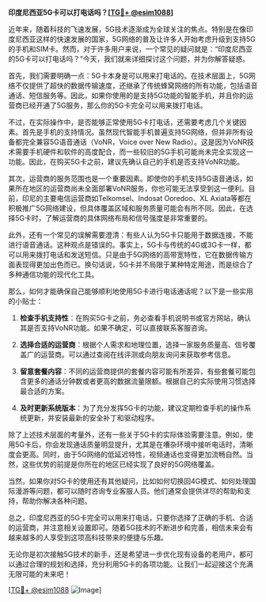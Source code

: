 **印度尼西亚5G卡可以打电话吗？[[TG💪+ @esim1088](https://t.me/s/esim1088)]**

近年来，随着科技的飞速发展，5G技术逐渐成为全球关注的焦点。特别是在像印度尼西亚这样的快速发展的国家，5G网络的普及让许多人开始考虑升级到支持5G的手机和SIM卡。然而，对于许多用户来说，一个常见的疑问就是：“印度尼西亚的5G卡可以打电话吗？”今天，我们就来详细探讨这个问题，并为你解答疑惑。

首先，我们需要明确一点：5G卡本身是可以用来打电话的。在技术层面上，5G网络不仅提供了超快的数据传输速度，还继承了传统蜂窝网络的所有功能，包括语音通话、短信服务等。因此，如果你使用的是支持5G功能的智能手机，并且你的运营商已经开通了5G服务，那么你的5G卡完全可以用来拨打电话。

不过，在实际操作中，是否能够正常使用5G卡打电话，还需要考虑几个关键因素。首先是手机的支持情况。虽然现代智能手机普遍支持5G网络，但并非所有设备都完全兼容5G语音通话（VoNR，Voice over New Radio）。这是因为VoNR技术需要手机硬件和软件的高度配合，而一些较旧的5G手机可能尚未完全实现这一功能。因此，在购买5G卡之前，建议先确认自己的手机是否支持VoNR功能。

其次，运营商的服务范围也是一个重要因素。即使你的手机支持5G语音通话，如果所在地区的运营商尚未全面部署VoNR服务，你也可能无法享受到这一便利。目前，印尼的主要电信运营商如Telkomsel、Indosat Ooredoo、XL Axiata等都在积极推广5G网络建设，但具体覆盖区域和服务质量可能会有所不同。因此，在选择5G卡时，了解运营商的具体网络布局和信号强度是非常重要的。

此外，还有一个常见的误解需要澄清：有些人认为5G卡只能用于数据连接，不能进行语音通话。这种观点是错误的。事实上，5G卡与传统的4G或3G卡一样，都可以用来拨打电话和发送短信。只是由于5G网络的高带宽特性，它在数据传输方面表现得更加出色而已。换句话说，5G卡并不局限于某种特定用途，而是综合了多种通信功能的现代化工具。

那么，如何才能确保自己能够顺利地使用5G卡进行电话通话呢？以下是一些实用的小贴士：

1. **检查手机支持性**：在购买5G卡之前，务必查看手机说明书或官方网站，确认其是否支持VoNR功能。如果不确定，可以直接联系客服咨询。
   
2. **选择合适的运营商**：根据个人需求和地理位置，选择一家服务质量高、信号覆盖广的运营商。可以通过查阅在线评测或向朋友询问来获取参考信息。
   
3. **留意套餐内容**：不同的运营商提供的套餐内容可能有所差异，有些套餐可能包含更多的通话分钟数或者更高的数据流量限额。根据自己的实际使用习惯选择最合适的方案。
   
4. **及时更新系统版本**：为了充分发挥5G卡的功能，建议定期检查手机的操作系统更新，并安装最新的安全补丁和驱动程序。

除了上述技术层面的考量外，还有一些关于5G卡的实际体验需要注意。例如，使用5G卡后，你会发现通话质量明显提升，尤其是在嘈杂环境中接听电话时，清晰度会更高。同时，由于5G网络的低延迟特性，视频通话也变得更加流畅自然。当然，这些优势的前提是你所在的地区已经实现了良好的5G网络覆盖。

当然，如果你对5G卡的使用还有其他疑问，比如如何切换回4G模式、如何处理国际漫游等问题，都可以随时咨询专业客服人员。他们通常会提供详尽的帮助和支持，帮助你解决各种问题。

总之，印度尼西亚的5G卡完全可以用来打电话，只要你选择了正确的手机、合适的运营商，并注意相关设置即可。随着5G技术的不断进步和完善，相信未来会有越来越多的人享受到这项高科技带来的便捷与乐趣。

无论你是初次接触5G技术的新手，还是希望进一步优化现有设备的老用户，都可以通过合理的规划和选择，充分利用5G卡的各项功能。让我们一起迎接这个充满无限可能的未来吧！

[[TG💪+ @esim1088](https://t.me/s/esim1088) ![Image](https://i.postimg.cc/4NQfJmqS/Snipaste-2025-05-13-00-14-12.png)]
